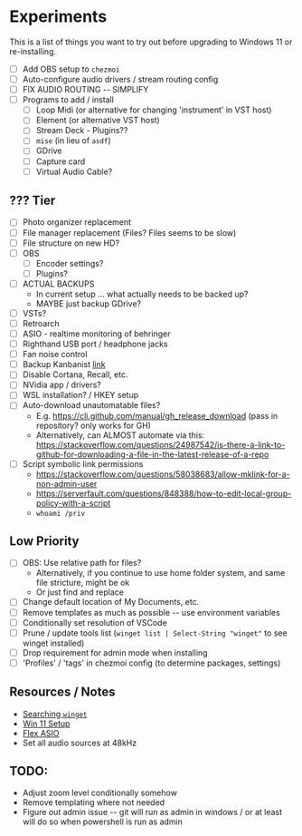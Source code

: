# Experiments

This is a list of things you want to try out before upgrading to Windows 11 or re-installing.

- [ ] Add OBS setup to `chezmoi`
- [ ] Auto-configure audio drivers / stream routing config
- [ ] FIX AUDIO ROUTING -- SIMPLIFY
- [ ] Programs to add / install
  - [ ] Loop Midi (or alternative for changing 'instrument' in VST host)
  - [ ] Element (or alternative VST host)
  - [ ] Stream Deck - Plugins??
  - [ ] `mise` (in lieu of `asdf`)
  - [ ] GDrive
  - [ ] Capture card
  - [ ] Virtual Audio Cable?

## ??? Tier
- [ ] Photo organizer replacement
- [ ] File manager replacement (Files? Files seems to be slow)
- [ ] File structure on new HD?
- [ ] OBS
    - [ ] Encoder settings?
    - [ ] Plugins?
- [ ] ACTUAL BACKUPS
  - In current setup ... what actually needs to be backed up?
  - MAYBE just backup GDrive?
- [ ] VSTs?
- [ ] Retroarch
- [ ] ASIO -  realtime monitoring of behringer
- [ ] Righthand USB port / headphone jacks
- [ ] Fan noise control
- [ ] Backup Kanbanist [link](https://github.com/mwakerman/kanbanist)
- [ ] Disable Cortana, Recall, etc.
- [ ] NVidia app / drivers?
- [ ] WSL installation? / HKEY setup
- [ ] Auto-download unautomatable files?
  - E.g. https://cli.github.com/manual/gh_release_download (pass in repository? only works for GH)
  - Alternatively, can ALMOST automate via this: https://stackoverflow.com/questions/24987542/is-there-a-link-to-github-for-downloading-a-file-in-the-latest-release-of-a-repo
- [ ] Script symbolic link permissions
    - https://stackoverflow.com/questions/58038683/allow-mklink-for-a-non-admin-user
    - https://serverfault.com/questions/848388/how-to-edit-local-group-policy-with-a-script
    - `whoami /priv`

## Low Priority
- [ ] OBS: Use relative path for files?
  - Alternatively, if you continue to use home folder system, and same file stricture, might be ok
  - Or just find and replace
- [ ] Change default location of My Documents, etc.
- [ ] Remove templates as much as possible -- use environment variables
- [ ] Conditionally set resolution of VSCode
- [ ] Prune / update tools list (`winget list | Select-String "winget"` to see winget installed)
- [ ] Drop requirement for admin mode when installing
- [ ] 'Profiles' / 'tags' in chezmoi config (to determine packages, settings) 

## Resources / Notes

- [Searching `winget`](https://winget.run/pkg/VB-Audio)
- [Win 11 Setup](https://www.makeuseof.com/windows-11-select-edition-during-install/)
- [Flex ASIO](https://github.com/dechamps/FlexASIO)
- Set all audio sources at 48kHz

## TODO:
- Adjust zoom level conditionally somehow
- Remove templating where not needed
- Figure out admin issue -- git will run as admin in windows / or at least will do so when powershell is run as admin